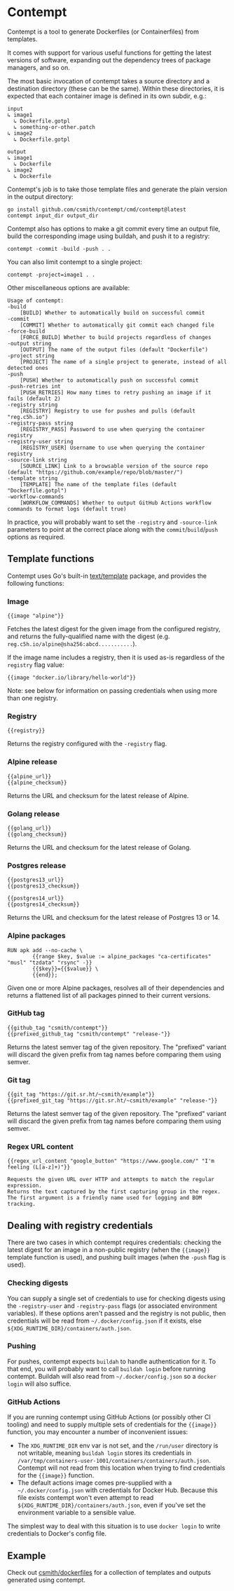 # Contempt

Contempt is a tool to generate Dockerfiles (or Containerfiles) from templates.

It comes with support for various useful functions for getting the latest versions
of software, expanding out the dependency trees of package managers, and so on.

The most basic invocation of contempt takes a source directory and a destination
directory (these can be the same). Within these directories, it is expected that
each container image is defined in its own subdir, e.g.:

```
input
↳ image1
  ↳ Dockerfile.gotpl
  ↳ something-or-other.patch
↳ image2
  ↳ Dockerfile.gotpl
  
output
↳ image1
  ↳ Dockerfile
↳ image2
  ↳ Dockerfile
```

Contempt's job is to take those template files and generate the plain version
in the output directory:

```shell
go install github.com/csmith/contempt/cmd/contempt@latest
contempt input_dir output_dir
```

Contempt also has options to make a git commit every time an output file, build
the corresponding image using buildah, and push it to a registry:

```shell
contempt -commit -build -push . .
```

You can also limit contempt to a single project:

```shell
contempt -project=image1 . .
```

Other miscellaneous options are available:

```
Usage of contempt:
-build
    [BUILD] Whether to automatically build on successful commit
-commit
    [COMMIT] Whether to automatically git commit each changed file
-force-build
    [FORCE_BUILD] Whether to build projects regardless of changes
-output string
    [OUTPUT] The name of the output files (default "Dockerfile")
-project string
    [PROJECT] The name of a single project to generate, instead of all detected ones
-push
    [PUSH] Whether to automatically push on successful commit
-push-retries int
    [PUSH_RETRIES] How many times to retry pushing an image if it fails (default 2)
-registry string
    [REGISTRY] Registry to use for pushes and pulls (default "reg.c5h.io")
-registry-pass string
    [REGISTRY_PASS] Password to use when querying the container registry
-registry-user string
    [REGISTRY_USER] Username to use when querying the container registry
-source-link string
    [SOURCE_LINK] Link to a browsable version of the source repo (default "https://github.com/example/repo/blob/master/")
-template string
    [TEMPLATE] The name of the template files (default "Dockerfile.gotpl")
-workflow-commands
    [WORKFLOW_COMMANDS] Whether to output GitHub Actions workflow commands to format logs (default true)
```

In practice, you will probably want to set the `-registry` and `-source-link` parameters to point
at the correct place along with the `commit`/`build`/`push` options as required.

## Template functions

Contempt uses Go's built-in [text/template](https://golang.org/pkg/text/template/) package,
and provides the following functions:

### Image

```gotemplate
{{image "alpine"}}
```

Fetches the latest digest for the given image from the configured registry, and returns the fully-qualified
name with the digest (e.g. `reg.c5h.io/alpine@sha256:abcd...........`).

If the image name includes a registry, then it is used as-is regardless of the `registry` flag value:

```gotemplate
{{image "docker.io/library/hello-world"}}
```

Note: see below for information on passing credentials when using more than one registry.

### Registry

```gotemplate
{{registry}}
```

Returns the registry configured with the `-registry` flag.

### Alpine release

```gotemplate
{{alpine_url}}
{{alpine_checksum}}
```

Returns the URL and checksum for the latest release of Alpine.

### Golang release

```gotemplate
{{golang_url}}
{{golang_checksum}}
```

Returns the URL and checksum for the latest release of Golang.

### Postgres release

```gotemplate
{{postgres13_url}}
{{postgres13_checksum}}

{{postgres14_url}}
{{postgres14_checksum}}
```

Returns the URL and checksum for the latest release of Postgres 13 or 14.

### Alpine packages

```gotemplate
RUN apk add --no-cache \
        {{range $key, $value := alpine_packages "ca-certificates" "musl" "tzdata" "rsync" -}}
        {{$key}}={{$value}} \
        {{end}};
```

Given one or more Alpine packages, resolves all of their dependencies and returns a flattened
list of all packages pinned to their current versions.

### GitHub tag

```gotemplate
{{github_tag "csmith/contempt"}}
{{prefixed_github_tag "csmith/contempt" "release-"}}
```

Returns the latest semver tag of the given repository. The "prefixed" variant will discard
the given prefix from tag names before comparing them using semver.

### Git tag

```gotemplate
{{git_tag "https://git.sr.ht/~csmith/example"}}
{{prefixed_git_tag "https://git.sr.ht/~csmith/example" "release-"}}
```

Returns the latest semver tag of the given repository. The "prefixed" variant will discard
the given prefix from tag names before comparing them using semver.

### Regex URL content

```gotemplate
{{regex_url_content "google_button" "https://www.google.com/" "I'm feeling (L[a-z]+)"}}

Requests the given URL over HTTP and attempts to match the regular expression.
Returns the text captured by the first capturing group in the regex.
The first argument is a friendly name used for logging and BOM tracking.
```

## Dealing with registry credentials

There are two cases in which contempt requires credentials: checking the latest digest for an image in a non-public
registry (when the `{{image}}` template function is used), and pushing built images (when the `-push` flag is used).

### Checking digests

You can supply a single set of credentials to use for checking digests using the `-registry-user` and `-registry-pass`
flags (or associated environment variables). If these options aren't passed and the registry is not public, then
credentials will be read from `~/.docker/config.json` if it exists, else `${XDG_RUNTIME_DIR}/containers/auth.json`.

### Pushing

For pushes, contempt expects `buildah` to handle authentication for it. To that end, you will probably want to call
`buildah login` before running contempt. Buildah will also read from `~/.docker/config.json` so a `docker login`
will also suffice.

### GitHub Actions

If you are running contempt using GitHub Actions (or possibly other CI tooling) and need to supply multiple sets
of credentials for the `{{image}}` function, you may encounter a number of inconvenient issues:

- The `XDG_RUNTIME_DIR` env var is not set, and the `/run/user` directory is not writable, meaning `buildah login`
  stores its credentials in `/var/tmp/containers-user-1001/containers/containers/auth.json`. Contempt will not
  read from this location when trying to find credentials for the `{{image}}` function.
- The default actions image comes pre-supplied with a `~/.docker/config.json` with credentials for Docker Hub.
  Because this file exists contempt won't even attempt to read `${XDG_RUNTIME_DIR}/containers/auth.json`, even
  if you've set the environment variable to a sensible value.

The simplest way to deal with this situation is to use `docker login` to write credentials to Docker's config file.

## Example

Check out [csmith/dockerfiles](https://github.com/csmith/dockerfiles) for a collection of
templates and outputs generated using contempt.
